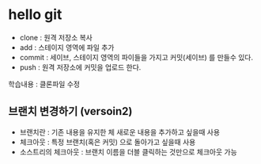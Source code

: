 # hello git

- clone : 원격 저장소 복사
- add : 스테이지 영역에 파일 추가
- commit : 세이브, 스테이지 영역의 파이들을 가지고 커밋(세이브)
           를 만들수 있다.
- push : 원격 저장소에 커밋을 업로드 한다. 

학습내용 : 클론파일 수정

 
## 브랜치 변경하기 (versoin2)

- 브랜치란 : 기존 내용을 유지한 체 새로운 내용을 추가하고 싶을때 사용
- 체크아웃 : 특정 브랜치(혹은 커밋) 으로 돌아가고 싶을때 사용
- 소스트리의 체크아웃 : 브랜치 이름을 더블 클릭하는
                        것만으로 체크아웃 가능
